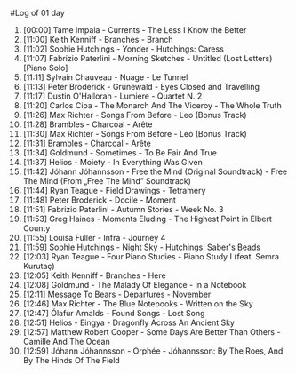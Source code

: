 #Log of 01 day

1. [00:00] Tame Impala - Currents - The Less I Know the Better
1. [11:00] Keith Kenniff - Branches - Branch
1. [11:02] Sophie Hutchings - Yonder - Hutchings: Caress
1. [11:07] Fabrizio Paterlini - Morning Sketches - Untitled (Lost Letters) [Piano Solo]
1. [11:11] Sylvain Chauveau - Nuage - Le Tunnel
1. [11:13] Peter Broderick - Grunewald - Eyes Closed and Travelling
1. [11:17] Dustin O'Halloran - Lumiere - Quartet N. 2
1. [11:20] Carlos Cipa - The Monarch And The Viceroy - The Whole Truth
1. [11:26] Max Richter - Songs From Before - Leo (Bonus Track)
1. [11:28] Brambles - Charcoal - Arête
1. [11:30] Max Richter - Songs From Before - Leo (Bonus Track)
1. [11:31] Brambles - Charcoal - Arête
1. [11:34] Goldmund - Sometimes - To Be Fair And True
1. [11:37] Helios - Moiety - In Everything Was Given
1. [11:42] Jóhann Jóhannsson - Free the Mind (Original Soundtrack) - Free The Mind (From „Free The Mind” Soundtrack)
1. [11:44] Ryan Teague - Field Drawings - Tetramery
1. [11:48] Peter Broderick - Docile - Moment
1. [11:51] Fabrizio Paterlini - Autumn Stories - Week No. 3
1. [11:53] Greg Haines - Moments Eluding - The Highest Point in Elbert County
1. [11:55] Louisa Fuller - Infra - Journey 4
1. [11:59] Sophie Hutchings - Night Sky - Hutchings: Saber's Beads
1. [12:03] Ryan Teague - Four Piano Studies - Piano Study I (feat. Semra Kurutaç)
1. [12:05] Keith Kenniff - Branches - Here
1. [12:08] Goldmund - The Malady Of Elegance - In a Notebook
1. [12:11] Message To Bears - Departures - November
1. [12:46] Max Richter - The Blue Notebooks - Written on the Sky
1. [12:47] Ólafur Arnalds - Found Songs - Lost Song
1. [12:51] Helios - Eingya - Dragonfly Across An Ancient Sky
1. [12:57] Matthew Robert Cooper - Some Days Are Better Than Others - Camille And The Ocean
1. [12:59] Jóhann Jóhannsson - Orphée - Jóhannsson: By The Roes, And By The Hinds Of The Field
